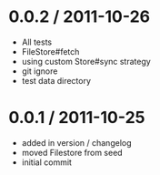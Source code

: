 
0.0.2 / 2011-10-26 
==================

  * All tests
  * FileStore#fetch
  * using custom Store#sync strategy
  * git ignore
  * test data directory

0.0.1 / 2011-10-25 
==================

  * added in version / changelog
  * moved Filestore from seed
  * initial commit
